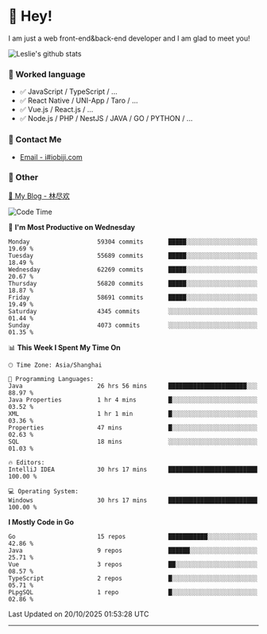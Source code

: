 # 👋 Hey!

I am just a web front-end&back-end developer and I am glad to meet you!

![Leslie's github stats](https://github-readme-stats.vercel.app/api?username=unsafe-ptr&&show_icons=true&&title_color=1abc9c&&icon_color=1abc9c)


### 📝 Worked language

- ✅ JavaScript / TypeScript / ...
- ✅ React Native / UNI-App / Taro / ...
- ✅ Vue.js / React.js / ...
- ✅ Node.js / PHP / NestJS / JAVA / GO / PYTHON / ...

### 📮 Contact Me

- [Email - i#iobiji.com](mailto:i@iobiji.com)


### 🤪 Other

[📌 My Blog - 林尽欢](https://iobiji.com)

<!--START_SECTION:waka-->
![Code Time](http://img.shields.io/badge/Code%20Time-2%2C282%20hrs%206%20mins-blue)

📅 **I'm Most Productive on Wednesday** 

```text
Monday                   59304 commits       █████░░░░░░░░░░░░░░░░░░░░   19.69 % 
Tuesday                  55689 commits       █████░░░░░░░░░░░░░░░░░░░░   18.49 % 
Wednesday                62269 commits       █████░░░░░░░░░░░░░░░░░░░░   20.67 % 
Thursday                 56820 commits       █████░░░░░░░░░░░░░░░░░░░░   18.87 % 
Friday                   58691 commits       █████░░░░░░░░░░░░░░░░░░░░   19.49 % 
Saturday                 4345 commits        ░░░░░░░░░░░░░░░░░░░░░░░░░   01.44 % 
Sunday                   4073 commits        ░░░░░░░░░░░░░░░░░░░░░░░░░   01.35 % 
```


📊 **This Week I Spent My Time On** 

```text
🕑︎ Time Zone: Asia/Shanghai

💬 Programming Languages: 
Java                     26 hrs 56 mins      ██████████████████████░░░   88.97 % 
Java Properties          1 hr 4 mins         █░░░░░░░░░░░░░░░░░░░░░░░░   03.52 % 
XML                      1 hr 1 min          █░░░░░░░░░░░░░░░░░░░░░░░░   03.36 % 
Properties               47 mins             █░░░░░░░░░░░░░░░░░░░░░░░░   02.63 % 
SQL                      18 mins             ░░░░░░░░░░░░░░░░░░░░░░░░░   01.03 % 

🔥 Editors: 
IntelliJ IDEA            30 hrs 17 mins      █████████████████████████   100.00 % 

💻 Operating System: 
Windows                  30 hrs 17 mins      █████████████████████████   100.00 % 
```

**I Mostly Code in Go** 

```text
Go                       15 repos            ███████████░░░░░░░░░░░░░░   42.86 % 
Java                     9 repos             ██████░░░░░░░░░░░░░░░░░░░   25.71 % 
Vue                      3 repos             ██░░░░░░░░░░░░░░░░░░░░░░░   08.57 % 
TypeScript               2 repos             █░░░░░░░░░░░░░░░░░░░░░░░░   05.71 % 
PLpgSQL                  1 repo              █░░░░░░░░░░░░░░░░░░░░░░░░   02.86 % 
```




 Last Updated on 20/10/2025 01:53:28 UTC
<!--END_SECTION:waka-->
---
